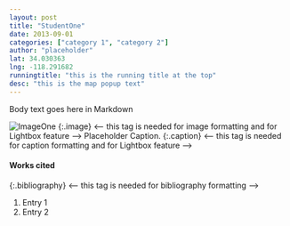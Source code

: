 ```yaml
---
layout: post
title: "StudentOne"
date: 2013-09-01
categories: ["category 1", "category 2"]
author: "placeholder"
lat: 34.030363
lng: -118.291682
runningtitle: "this is the running title at the top"
desc: "this is the map popup text"
---
```

Body text goes here in Markdown

![ImageOne](images/boulevardier1.jpg)
   {:.image} <-- this tag is needed for image formatting and for Lightbox feature -->
Placeholder Caption.
   {:.caption} <-- this tag is needed for caption formatting and for Lightbox feature -->

#### Works cited

{:.bibliography} <-- this tag is needed for bibliography formatting -->
1. Entry 1
2. Entry 2
